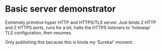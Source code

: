 # Basic server demonstrator
Extremely primitive hyper HTTP and HTTPS/TLS server. Just binds 2 HTTP and 2 HTTPS ports,
runs for a bit, halts the HTTPS listeners to 'hotswap'
TLS configuration, then resumes.

Only publishing this because this is kinda my 'Eureka!' moment.